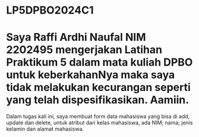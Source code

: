 # LP5DPBO2024C1

# Saya Raffi Ardhi Naufal NIM 2202495 mengerjakan Latihan Praktikum 5 dalam mata kuliah DPBO untuk keberkahanNya maka saya tidak melakukan kecurangan seperti yang telah dispesifikasikan. Aamiin.

Dalam tugas kali ini, saya membuat form data mahasiswa yang bisa di add, update dan delete, untuk atribut dari kelas mahasiswa, ada NIM; nama; jenis kelamin dan alamat mahasiswa.
